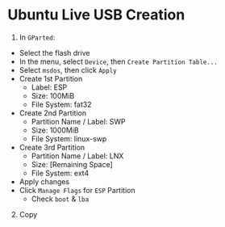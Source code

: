 # Ubuntu Live USB Creation

1. In `GParted`:
  * Select the flash drive
  * In the menu, select `Device`, then `Create Partition Table...`
  * Select `msdos`, then click `Apply`
  * Create 1st Partition
    - Label: ESP
    - Size: 100MiB
    - File System: fat32
  * Create 2nd Partition
    - Partition Name / Label: SWP
    - Size: 1000MiB
    - File System: linux-swp
  * Create 3rd Partition
    - Partition Name / Label: LNX
    - Size: [Remaining Space]
    - File System: ext4
  * Apply changes 
  * Click `Manage Flags` for `ESP` Partition
    - Check `boot` & `lba`
2. Copy 
